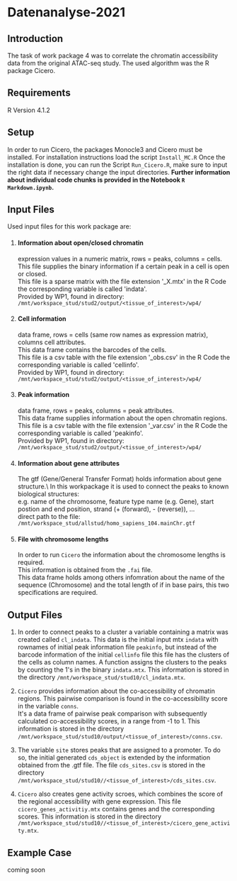 # Datenanalyse-2021

## Introduction
The task of work package 4 was to correlate the chromatin accessibility data from the original ATAC-seq study. The used algorithm was the R package Cicero. 

## Requirements
R Version 4.1.2

## Setup
In order to run Cicero, the packages Monocle3 and Cicero must be installed. 
For installation instructions load the script `Install_MC.R`
Once the installation is done, you can run the Script `Run_Cicero.R`, make sure to input the right data if necessary change the input directories. 
__Further information about individual code chunks is provided in the Notebook `R Markdown.ipynb`.__

## Input Files 

Used input files for this work package are: 

1. #### Information about open/closed chromatin
      expression values in a numeric matrix, rows = peaks, columns = cells.\
      This file supplies the binary information if a certain peak in a cell is open or closed.\
      This file is a sparse matrix with the file extension '_X.mtx' in the R Code the corresponding variable is called 'indata'.\
      Provided by WP1, found in directory: `/mnt/workspace_stud/stud2/output/<tissue_of_interest>/wp4/` 

2. #### Cell information
      data frame, rows = cells (same row names as expression matrix), columns cell attributes.\
      This data frame contains the barcodes of the cells.\
      This file is a csv table with the file extension '_obs.csv' in the R Code the corresponding variable is called 'cellinfo'.\
      Provided by WP1, found in directory: `/mnt/workspace_stud/stud2/output/<tissue_of_interest>/wp4/`

3. #### Peak information
      data frame, rows = peaks, columns = peak attributes.\
      This data frame supplies information about the open chromatin regions.\
      This file is a csv table with the file extension '_var.csv' in the R Code the corresponding variable is called 'peakinfo'.\
      Provided by WP1, found in directory: `/mnt/workspace_stud/stud2/output/<tissue_of_interest>/wp4/`

4. #### Information about gene attributes
      The gtf (Gene/General Transfer Format) holds information about gene structure.\ 
      In this workpackage it is used to connect the peaks to known biological structures:\
      e.g. name of the chromosome, feature type name (e.g. Gene), start postion and end position, strand (+ (forward), - (reverse)), ...\
      direct path to the file: `/mnt/workspace_stud/allstud/homo_sapiens_104.mainChr.gtf`

5. #### File with chromosome lengths
      In order to run `Cicero` the information about the chromosome lengths is required.\
      This information is obtained from the `.fai` file.\
      This data frame holds among others infomration about the name of the sequence (Chromosome) and the total length of if in base pairs, this two specifications are required.

## Output Files

1. In order to connect peaks to a cluster a variable containing a matrix was created called `cl_indata`. This data is the initial input mtx `indata` with rownames of initial peak information file `peakinfo`, but instead of the barcode information of the initial `cellinfo` file this file has the clusters of the cells as column names. 
A function assigns the clusters to the peaks by counting the 1's in the binary `indata.mtx`. This information is stored in the directory `/mnt/workspace_stud/stud10/cl_indata.mtx`. 

2. `Cicero` provides information about the co-accessibility of chromatin regions. This pairwise comparison is found in the co-accessibility score in the variable  `conns`.  
It's a data frame of pairwise peak comparison with subsequently calculated co-accessibility scores, in a range from -1 to 1. This information is stored in the directory `/mnt/workspace_stud/stud10/output/<tissue_of_interest>/conns.csv`. 

3. The variable `site` stores peaks that are assigned to a promoter. To do so, the initial generated `cds_object` is extended by the information obtained from the .gtf file. The file `cds_sites.csv` is stored in the directory `/mnt/workspace_stud/stud10//<tissue_of_interest>/cds_sites.csv`. 

4. `Cicero` also creates gene activity scroes, which combines the score of the regional accessibility with gene expression. This file `cicero_genes_activitiy.mtx` contains genes and the corresponding scores. This information is stored in the directory `/mnt/workspace_stud/stud10//<tissue_of_interest>/cicero_gene_activity.mtx`. 


## Example Case 
coming soon
